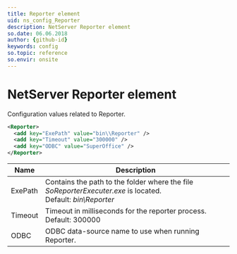 ```yaml
---
title: Reporter element
uid: ns_config_Reporter
description: NetServer Reporter element
so.date: 06.06.2018
author: {github-id}
keywords: config
so.topic: reference
so.envir: onsite
---
```


# NetServer Reporter element

Configuration values related to Reporter.

```XML
<Reporter>
  <add key="ExePath" value="bin\\Reporter" />
  <add key="Timeout" value="300000" />
  <add key="ODBC" value="SuperOffice" />
</Reporter>
```

| Name | Description |
|---|---|
| ExePath | Contains the path to the folder where the file *SoReporterExecuter.exe* is located.<br>Default: *bin\\Reporter* |
| Timeout | Timeout in milliseconds for the reporter process.<br>Default: 300000 |
| ODBC | ODBC data-source name to use when running Reporter. |
